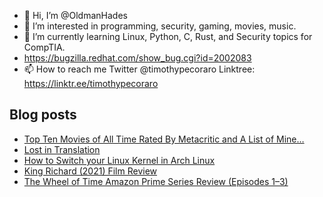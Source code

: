 - 👋 Hi, I’m @OldmanHades
- 👀 I’m interested in programming, security, gaming, movies, music.
- 🌱 I’m currently learning Linux, Python, C, Rust, and Security topics for CompTIA.
- https://bugzilla.redhat.com/show_bug.cgi?id=2002083
- 📫 How to reach me Twitter @timothypecoraro
Linktree: https://linktr.ee/timothypecoraro

## Blog posts
<!-- BLOG-POST-LIST:START -->
- [Top Ten Movies of All Time Rated By Metacritic and A List of Mine…](https://medium.com/@timothypecoraro/top-ten-movies-of-all-time-rated-by-metacritic-and-a-list-of-mine-c8d977597e78?source=rss-5097f5c9b801------2)
- [Lost in Translation](https://medium.com/@timothypecoraro/lost-in-translation-5924a89e2308?source=rss-5097f5c9b801------2)
- [How to Switch your Linux Kernel in Arch Linux](https://medium.com/codex/how-to-switch-your-linux-kernel-in-arch-linux-5a39569161d9?source=rss-5097f5c9b801------2)
- [King Richard &lpar;2021&rpar; Film Review](https://medium.com/@timothypecoraro/king-richard-2021-film-review-3b3e27aae32d?source=rss-5097f5c9b801------2)
- [The Wheel of Time Amazon Prime Series Review &lpar;Episodes 1–3&rpar;](https://medium.com/@timothypecoraro/the-wheel-of-time-amazon-prime-series-review-episodes-1-3-2e04bcc9fa0d?source=rss-5097f5c9b801------2)
<!-- BLOG-POST-LIST:END -->
